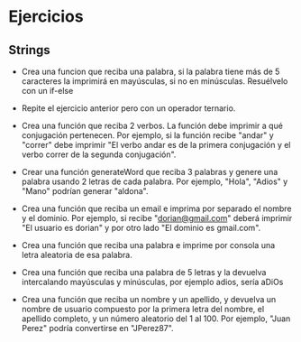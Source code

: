 # Ejercicios

## Strings

- Crea una funcion que reciba una palabra, si la palabra tiene más de 5 caracteres la imprimirá en mayúsculas, si no en minúsculas. Resuélvelo con un if-else

- Repite el ejercicio anterior pero con un operador ternario.

- Crea una función que reciba 2 verbos. La función debe imprimir a qué conjugación pertenecen. Por ejemplo, si la función recibe "andar" y "correr" debe imprimir "El verbo andar es de la primera conjugación y el verbo correr de la segunda conjugación".

- Crear una función generateWord que reciba 3 palabras y genere una palabra usando 2 letras de cada palabra. Por ejemplo, "Hola", "Adios" y "Mano" podrían generar "aldona".

- Crea una función que reciba un email e imprima por separado el nombre y el dominio. Por ejemplo, si recibe "dorian@gmail.com" deberá imprimir "El usuario es dorian" y por otro lado "El dominio es gmail.com".

- Crea una función que reciba una palabra e imprime por consola una letra aleatoria de esa palabra.

- Crea una función que reciba una palabra de 5 letras y la devuelva intercalando mayúsculas y minúsculas, por ejemplo adios, sería aDiOs

- Crea una función que reciba un nombre y un apellido, y devuelva un nombre de usuario compuesto por la primera letra del nombre, el apellido completo, y un número aleatorio del 1 al 100. Por ejemplo, "Juan Perez" podría convertirse en "JPerez87".  